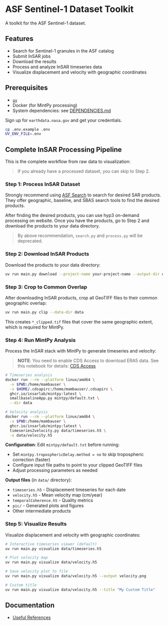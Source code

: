 # ASF Sentinel-1 Dataset Toolkit

A toolkit for the ASF Sentinel-1 dataset.

## Features

- Search for Sentinel-1 granules in the ASF catalog
- Submit InSAR jobs
- Download the results
- Process and analyze InSAR timeseries data
- Visualize displacement and velocity with geographic coordinates

## Prerequisites

- [`uv`](https://docs.astral.sh/uv/)
- Docker (for MintPy processing)
- System dependencies: see [DEPENDENCIES.md](DEPENDENCIES.md)

Sign up for `earthdata.nasa.gov` and get your credentials.

```bash
cp .env.example .env
UV_ENV_FILE=.env
```

## Complete InSAR Processing Pipeline

This is the complete workflow from raw data to visualization:

> If you already have a processed dataset, you can skip to Step 2.

### Step 1: Process InSAR Dataset

Strongly recommend using [ASF Search](https://search.asf.alaska.edu/) to search for desired SAR products. They offer geographic, baseline, and SBAS search tools to find the desired products.

After finding the desired products, you can use hyp3 on-demand processing on website. Once you have the products, go to Step 2 and download the products to your data directory.

> By above recommendation, `search.py` and `process.py` will be deprecated.

### Step 2: Download InSAR Products

Download the products to your data directory:

```bash
uv run main.py download --project-name your-project-name --output-dir data
```

### Step 3: Crop to Common Overlap

After downloading InSAR products, crop all GeoTIFF files to their common geographic overlap:

```bash
uv run main.py clip --data-dir data
```

This creates `*_clipped.tif` files that cover the same geographic extent, which is required for MintPy.

### Step 4: Run MintPy Analysis

Process the InSAR stack with MintPy to generate timeseries and velocity:

> **NOTE**: You need to enable CDS Access to download ERA5 data. See this notebook for details: [CDS Access](https://github.com/ASFOpenSARlab/opensarlab_MintPy_Recipe_Book/blob/main/2_CDS_Access.ipynb)

```bash
# Timeseries analysis
docker run --rm --platform linux/amd64 \
  -v $PWD:/home/mambauser \
  -v $HOME/.cdsapirc:/home/mambauser/.cdsapirc \
  ghcr.io/insarlab/mintpy:latest \
  smallbaselineApp.py mintpy/default.txt \
  --dir data

# Velocity analysis
docker run --rm --platform linux/amd64 \
  -v $PWD:/home/mambauser \
  ghcr.io/insarlab/mintpy:latest \
  timeseries2velocity.py data/timeseries.h5 \
  -o data/velocity.h5
```

**Configuration**: Edit `mintpy/default.txt` before running:
- Set `mintpy.troposphericDelay.method = no` to skip tropospheric correction (faster)
- Configure input file paths to point to your clipped GeoTIFF files
- Adjust processing parameters as needed

**Output files** (in `data/` directory):
- `timeseries.h5` - Displacement timeseries for each date
- `velocity.h5` - Mean velocity map (cm/year)
- `temporalCoherence.h5` - Quality metrics
- `pic/` - Generated plots and figures
- Other intermediate products

### Step 5: Visualize Results

Visualize displacement and velocity with geographic coordinates:

```bash
# Interactive timeseries viewer (default)
uv run main.py visualize data/timeseries.h5

# Plot velocity map
uv run main.py visualize data/velocity.h5

# Save velocity plot to file
uv run main.py visualize data/velocity.h5 --output velocity.png

# Custom title
uv run main.py visualize data/velocity.h5 --title "My Custom Title"
```

## Documentation

- [Useful References](docs/REFERENCE.md)
